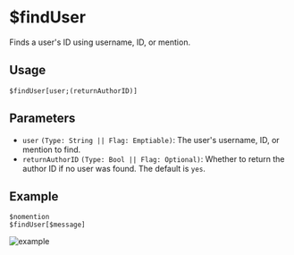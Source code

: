 # $findUser
Finds a user's ID using username, ID, or mention.

## Usage
```
$findUser[user;(returnAuthorID)]
```

## Parameters
- `user` `(Type: String || Flag: Emptiable)`: The user's username, ID, or mention to find.
- `returnAuthorID` `(Type: Bool || Flag: Optional)`: Whether to return the author ID if no user was found. The default is `yes`.

## Example
```
$nomention
$findUser[$message]
```

![example](https://user-images.githubusercontent.com/69215413/125977542-dbb250bd-d91d-4fdd-85d7-26b511a7efa8.png)
